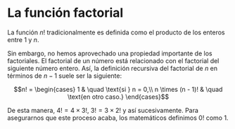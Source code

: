# La función factorial

La función $n!$ tradicionalmente es definida como
el producto de los enteros entre $1$ y $n$.

Sin embargo, no hemos aprovechado una propiedad importante de los factoriales.
El factorial de un número está relacionado con el factorial del siguiente número entero.
Así, la definición recursiva del factorial de $n$ en términos de $n-1$ suele ser la siguiente:

```math
n! =
\begin{cases}
    1 & \quad \text{si } n = 0,\\
    n \times (n - 1)! & \quad \text{en otro caso.}
\end{cases}
```

De esta manera, $4! = 4 \times 3!$, $3! = 3 \times 2!$ y así sucesivamente.
Para asegurarnos que este proceso acaba, los matemáticos definimos $0!$ como $1$.
